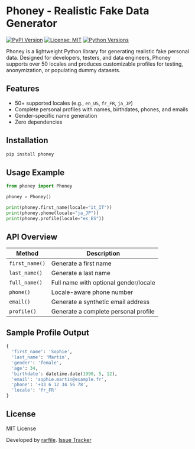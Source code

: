 # Phoney - Realistic Fake Data Generator

[![PyPI Version](https://img.shields.io/pypi/v/phoney?color=blue)](https://pypi.org/project/phoney/)
[![License: MIT](https://img.shields.io/badge/License-MIT-green.svg)](https://opensource.org/licenses/MIT)
[![Python Versions](https://img.shields.io/pypi/pyversions/phoney)](https://pypi.org/project/phoney/)

Phoney is a lightweight Python library for generating realistic fake personal data. Designed for developers, testers, and data engineers, Phoney supports over 50 locales and produces customizable profiles for testing, anonymization, or populating dummy datasets.

## Features

* 50+ supported locales (e.g., `en_US`, `fr_FR`, `ja_JP`)
* Complete personal profiles with names, birthdates, phones, and emails
* Gender-specific name generation
* Zero dependencies

## Installation

```bash
pip install phoney
```

## Usage Example

```python
from phoney import Phoney

phoney = Phoney()

print(phoney.first_name(locale="it_IT"))
print(phoney.phone(locale="ja_JP"))
print(phoney.profile(locale="es_ES"))
```

## API Overview

| Method         | Description                           |
| -------------- | ------------------------------------- |
| `first_name()` | Generate a first name                 |
| `last_name()`  | Generate a last name                  |
| `full_name()`  | Full name with optional gender/locale |
| `phone()`      | Locale-aware phone number             |
| `email()`      | Generate a synthetic email address    |
| `profile()`    | Generate a complete personal profile  |

## Sample Profile Output

```python
{
  'first_name': 'Sophie',
  'last_name': 'Martin',
  'gender': 'female',
  'age': 34,
  'birthdate': datetime.date(1990, 5, 12),
  'email': 'sophie.martin@example.fr',
  'phone': '+33 6 12 34 56 78',
  'locale': 'fr_FR'
}
```

## License

MIT License

Developed by [rarfile](https://github.com/YTstyo/phoney). [Issue Tracker](https://github.com/YTstyo/phoney/issues)
